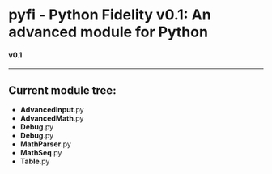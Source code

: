 <html>
<head>
</head>
<body>
<h1><b>pyfi</b> - Python Fidelity v0.1: An advanced module for Python</h1><h4>v0.1</h4>
<hr>
<h2>Current module tree:</h2>
<ul>

<li><b>AdvancedInput</b>.py</li>
<li><b>AdvancedMath</b>.py</li>
<li><b>Debug</b>.py</li>
<li><b>Debug</b>.py</li>
<li><b>MathParser</b>.py</li>
<li><b>MathSeq</b>.py</li>
<li><b>Table</b>.py</li>

</ul>
</body>
</html>
